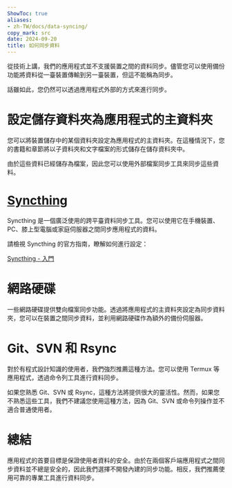```yaml
---
ShowToc: true
aliases:
- zh-TW/docs/data-syncing/
copy_mark: src
date: 2024-09-20
title: 如何同步資料
---
```


從技術上講，我們的應用程式並不支援裝置之間的資料同步。儘管您可以使用備份功能將資料從一臺裝置傳輸到另一臺裝置，但這不能稱為同步。

話雖如此，您仍然可以透過應用程式外部的方式來進行同步。

# 設定儲存資料夾為應用程式的主資料夾

您可以將裝置儲存中的某個資料夾設定為應用程式的主資料夾。在這種情況下，您的書籍和章節將以子資料夾和文字檔案的形式儲存在儲存資料夾中。

由於這些資料已經儲存為檔案，因此您可以使用外部檔案同步工具來同步這些資料。

# [Syncthing](https://play.google.com/store/apps/details?id=com.nutomic.syncthingandroid)

Syncthing 是一個廣泛使用的跨平臺資料同步工具。您可以使用它在手機裝置、PC、膝上型電腦或家庭伺服器之間同步應用程式的資料。

請檢視 Syncthing 的官方指南，瞭解如何進行設定：

[Syncthing - 入門](https://docs.syncthing.net/intro/getting-started.html#getting-started)

# 網路硬碟

一些網路硬碟提供雙向檔案同步功能。透過將應用程式的主資料夾設定為同步資料夾，您可以在裝置之間同步資料，並利用網路硬碟作為額外的備份伺服器。

# Git、SVN 和 Rsync

對於有程式設計知識的使用者，我們強烈推薦這種方法。您可以使用 Termux 等應用程式，透過命令列工具進行資料同步。

如果您熟悉 Git、SVN 或 Rsync，這種方法將提供很大的靈活性。然而，如果您不熟悉這些工具，我們不建議您使用這種方法，因為 Git、SVN 或命令列操作並不適合普通使用者。

# 總結

應用程式的首要目標是保證使用者資料的安全。由於在兩個客戶端應用程式之間同步資料並不總是安全的，因此我們選擇不開發內建的同步功能。相反，我們推薦使用可靠的專業工具進行資料同步。
